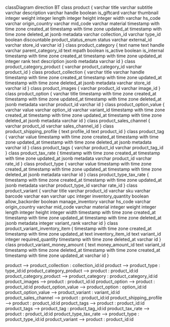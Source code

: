 classDiagram
direction BT
class product {
   varchar title
   varchar subtitle
   varchar description
   varchar handle
   boolean is_giftcard
   varchar thumbnail
   integer weight
   integer length
   integer height
   integer width
   varchar hs_code
   varchar origin_country
   varchar mid_code
   varchar material
   timestamp with time zone created_at
   timestamp with time zone updated_at
   timestamp with time zone deleted_at
   jsonb metadata
   varchar collection_id
   varchar type_id
   boolean discountable
   product_status_enum status
   varchar external_id
   varchar store_id
   varchar id
}
class product_category {
   text name
   text handle
   varchar parent_category_id
   text mpath
   boolean is_active
   boolean is_internal
   timestamp with time zone created_at
   timestamp with time zone updated_at
   integer rank
   text description
   jsonb metadata
   varchar id
}
class product_category_product {
   varchar product_category_id
   varchar product_id
}
class product_collection {
   varchar title
   varchar handle
   timestamp with time zone created_at
   timestamp with time zone updated_at
   timestamp with time zone deleted_at
   jsonb metadata
   varchar store_id
   varchar id
}
class product_images {
   varchar product_id
   varchar image_id
}
class product_option {
   varchar title
   timestamp with time zone created_at
   timestamp with time zone updated_at
   timestamp with time zone deleted_at
   jsonb metadata
   varchar product_id
   varchar id
}
class product_option_value {
   varchar value
   varchar option_id
   varchar variant_id
   timestamp with time zone created_at
   timestamp with time zone updated_at
   timestamp with time zone deleted_at
   jsonb metadata
   varchar id
}
class product_sales_channel {
   varchar product_id
   varchar sales_channel_id
}
class product_shipping_profile {
   text profile_id
   text product_id
}
class product_tag {
   varchar value
   timestamp with time zone created_at
   timestamp with time zone updated_at
   timestamp with time zone deleted_at
   jsonb metadata
   varchar id
}
class product_tags {
   varchar product_id
   varchar product_tag_id
}
class product_tax_rate {
   timestamp with time zone created_at
   timestamp with time zone updated_at
   jsonb metadata
   varchar product_id
   varchar rate_id
}
class product_type {
   varchar value
   timestamp with time zone created_at
   timestamp with time zone updated_at
   timestamp with time zone deleted_at
   jsonb metadata
   varchar id
}
class product_type_tax_rate {
   timestamp with time zone created_at
   timestamp with time zone updated_at
   jsonb metadata
   varchar product_type_id
   varchar rate_id
}
class product_variant {
   varchar title
   varchar product_id
   varchar sku
   varchar barcode
   varchar ean
   varchar upc
   integer inventory_quantity
   boolean allow_backorder
   boolean manage_inventory
   varchar hs_code
   varchar origin_country
   varchar mid_code
   varchar material
   integer weight
   integer length
   integer height
   integer width
   timestamp with time zone created_at
   timestamp with time zone updated_at
   timestamp with time zone deleted_at
   jsonb metadata
   integer variant_rank
   varchar id
}
class product_variant_inventory_item {
   timestamp with time zone created_at
   timestamp with time zone updated_at
   text inventory_item_id
   text variant_id
   integer required_quantity
   timestamp with time zone deleted_at
   varchar id
}
class product_variant_money_amount {
   text money_amount_id
   text variant_id
   timestamp with time zone deleted_at
   timestamp with time zone created_at
   timestamp with time zone updated_at
   varchar id
}

product  -->  product_collection : collection_id:id
product  -->  product_type : type_id:id
product_category_product  -->  product : product_id:id
product_category_product  -->  product_category : product_category_id:id
product_images  -->  product : product_id:id
product_option  -->  product : product_id:id
product_option_value  -->  product_option : option_id:id
product_option_value  -->  product_variant : variant_id:id
product_sales_channel  -->  product : product_id:id
product_shipping_profile  -->  product : product_id:id
product_tags  -->  product : product_id:id
product_tags  -->  product_tag : product_tag_id:id
product_tax_rate  -->  product : product_id:id
product_type_tax_rate  -->  product_type : product_type_id:id
product_variant  -->  product : product_id:id
